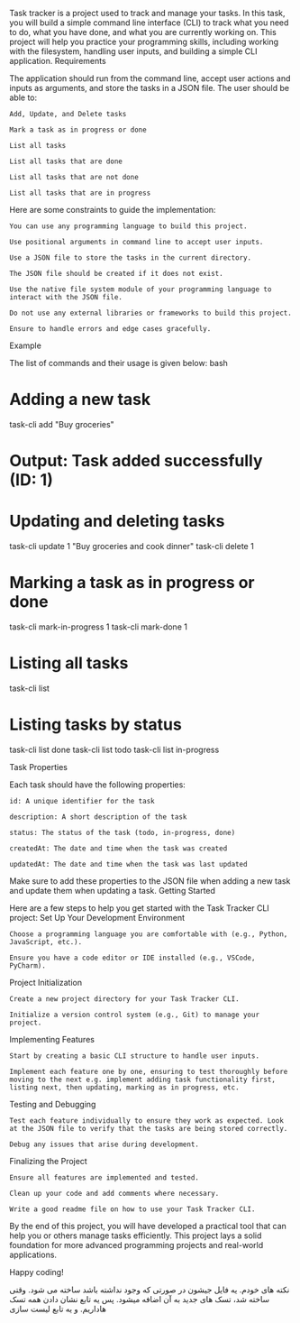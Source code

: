 Task tracker is a project used to track and manage your tasks. In this task, you will build a simple command line interface (CLI) to track what you need to do, what you have done, and what you are currently working on. This project will help you practice your programming skills, including working with the filesystem, handling user inputs, and building a simple CLI application.
Requirements

The application should run from the command line, accept user actions and inputs as arguments, and store the tasks in a JSON file. The user should be able to:

    Add, Update, and Delete tasks

    Mark a task as in progress or done

    List all tasks

    List all tasks that are done

    List all tasks that are not done

    List all tasks that are in progress

Here are some constraints to guide the implementation:

    You can use any programming language to build this project.

    Use positional arguments in command line to accept user inputs.

    Use a JSON file to store the tasks in the current directory.

    The JSON file should be created if it does not exist.

    Use the native file system module of your programming language to interact with the JSON file.

    Do not use any external libraries or frameworks to build this project.

    Ensure to handle errors and edge cases gracefully.

Example

The list of commands and their usage is given below:
bash

# Adding a new task
task-cli add "Buy groceries"
# Output: Task added successfully (ID: 1)

# Updating and deleting tasks
task-cli update 1 "Buy groceries and cook dinner"
task-cli delete 1

# Marking a task as in progress or done
task-cli mark-in-progress 1
task-cli mark-done 1

# Listing all tasks
task-cli list

# Listing tasks by status
task-cli list done
task-cli list todo
task-cli list in-progress

Task Properties

Each task should have the following properties:

    id: A unique identifier for the task

    description: A short description of the task

    status: The status of the task (todo, in-progress, done)

    createdAt: The date and time when the task was created

    updatedAt: The date and time when the task was last updated

Make sure to add these properties to the JSON file when adding a new task and update them when updating a task.
Getting Started

Here are a few steps to help you get started with the Task Tracker CLI project:
Set Up Your Development Environment

    Choose a programming language you are comfortable with (e.g., Python, JavaScript, etc.).

    Ensure you have a code editor or IDE installed (e.g., VSCode, PyCharm).

Project Initialization

    Create a new project directory for your Task Tracker CLI.

    Initialize a version control system (e.g., Git) to manage your project.

Implementing Features

    Start by creating a basic CLI structure to handle user inputs.

    Implement each feature one by one, ensuring to test thoroughly before moving to the next e.g. implement adding task functionality first, listing next, then updating, marking as in progress, etc.

Testing and Debugging

    Test each feature individually to ensure they work as expected. Look at the JSON file to verify that the tasks are being stored correctly.

    Debug any issues that arise during development.

Finalizing the Project

    Ensure all features are implemented and tested.

    Clean up your code and add comments where necessary.

    Write a good readme file on how to use your Task Tracker CLI.

By the end of this project, you will have developed a practical tool that can help you or others manage tasks efficiently. This project lays a solid foundation for more advanced programming projects and real-world applications.

Happy coding!



نکته های خودم.
یه فایل جیشون در صورتی که وجود نداشته باشد ساخته می شود.
وقتی ساخته شد، تسک های جدید به آن اضافه میشود.
پس یه تابع نشان دادن همه تسک هاداریم.
و یه تابع لیست سازی
